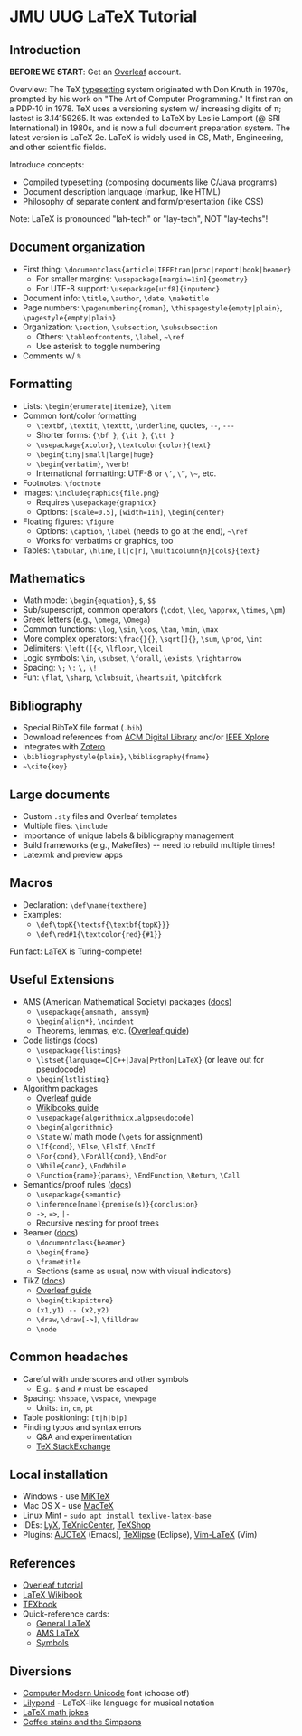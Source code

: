 # JMU UUG LaTeX Tutorial

## Introduction

**BEFORE WE START**: Get an [Overleaf](https://www.overleaf.com) account.

Overview: The TeX [typesetting](https://en.wikipedia.org/wiki/Typesetting)
system originated with Don Knuth in 1970s, prompted by his work on "The Art of
Computer Programming." It first ran on a PDP-10 in 1978. TeX uses a versioning
system w/ increasing digits of π; lastest is 3.14159265. It was extended to
LaTeX by Leslie Lamport (@ SRI International) in 1980s, and is now a full
document preparation system. The latest version is LaTeX 2e. LaTeX is widely
used in CS, Math, Engineering, and other scientific fields.

Introduce concepts:

* Compiled typesetting (composing documents like C/Java programs)
* Document description language (markup, like HTML)
* Philosophy of separate content and form/presentation (like CSS)

Note: LaTeX is pronounced "lah-tech" or "lay-tech", NOT "lay-techs"!

## Document organization

* First thing: `\documentclass{article|IEEEtran|proc|report|book|beamer}`
  * For smaller margins: `\usepackage[margin=1in]{geometry}`
  * For UTF-8 support: `\usepackage[utf8]{inputenc}`
* Document info: `\title`, `\author`, `\date`, `\maketitle`
* Page numbers: `\pagenumbering{roman}`, `\thispagestyle{empty|plain}`, `\pagestyle{empty|plain}`
* Organization: `\section`, `\subsection`, `\subsubsection`
  * Others: `\tableofcontents`, `\label`, `~\ref`
  * Use asterisk to toggle numbering
* Comments w/ `%`

## Formatting

* Lists: `\begin{enumerate|itemize}`, `\item`
* Common font/color formatting
  * `\textbf`, `\textit`, `\texttt`, `\underline`, quotes, `--`, `---`
  * Shorter forms: `{\bf }`, `{\it }`, `{\tt }`
  * `\usepackage{xcolor}`, `\textcolor{color}{text}`
  * `\begin{tiny|small|large|huge}`
  * `\begin{verbatim}`, `\verb!`
  * International formatting: UTF-8 or `\’`, `\”`, `\~`, etc.
* Footnotes: `\footnote`
* Images: `\includegraphics{file.png}`
  * Requires `\usepackage{graphicx}`
  * Options: `[scale=0.5]`, `[width=1in]`, `\begin{center}`
* Floating figures: `\figure`
  * Options: `\caption`, `\label` (needs to go at the end), `~\ref`
  * Works for verbatims or graphics, too
* Tables: `\tabular`, `\hline`, `[l|c|r]`, `\multicolumn{n}{cols}{text}`

## Mathematics

* Math mode: `\begin{equation}`, `$`, `$$`
* Sub/superscript, common operators (`\cdot`, `\leq`, `\approx`, `\times`, `\pm`)
* Greek letters (e.g., `\omega`, `\Omega`)
* Common functions: `\log`, `\sin`, `\cos`, `\tan`, `\min`, `\max`
* More complex operators: `\frac{}{}`, `\sqrt[]{}`, `\sum`, `\prod`, `\int`
* Delimiters: `\left([{<`, `\lfloor`, `\lceil`
* Logic symbols: `\in`, `\subset`, `\forall`, `\exists`, `\rightarrow`
* Spacing:  `\;`  `\:`  `\,`  `\!`
* Fun: `\flat`, `\sharp`, `\clubsuit`, `\heartsuit`, `\pitchfork`

## Bibliography

* Special BibTeX file format (`.bib`)
* Download references from [ACM Digital Library](https://dl.acm.org) and/or [IEEE Xplore](http://ieeexplore.ieee.org)
* Integrates with [Zotero](https://www.zotero.org/)
* `\bibliographystyle{plain}`, `\bibliography{fname}`
* `~\cite{key}`

## Large documents

* Custom `.sty` files and Overleaf templates
* Multiple files: `\include`
* Importance of unique labels & bibliography management
* Build frameworks (e.g., Makefiles) -- need to rebuild multiple times!
* Latexmk and preview apps

## Macros

* Declaration: `\def\name{texthere}`
* Examples:
  * `\def\topK{\textsf{\textbf{topK}}}`
  * `\def\red#1{\textcolor{red}{#1}}`

Fun fact: LaTeX is Turing-complete!

## Useful Extensions

* AMS (American Mathematical Society) packages ([docs](http://mirrors.ctan.org/macros/latex/required/amsmath/amsmath.pdf))
  * `\usepackage{amsmath, amssym}`
  * `\begin{align*}`, `\noindent`
  * Theorems, lemmas, etc. ([Overleaf guide](https://www.overleaf.com/learn/latex/Theorems_and_proofs))
* Code listings ([docs](http://mirrors.ctan.org/macros/latex/contrib/listings/listings.pdf))
  * `\usepackage{listings}`
  * `\lstset{language=C|C++|Java|Python|LaTeX}` (or leave out for pseudocode)
  * `\begin{lstlisting}`
* Algorithm packages
  * [Overleaf guide](https://www.overleaf.com/learn/latex/algorithms)
  * [Wikibooks guide](https://en.wikibooks.org/wiki/LaTeX/Algorithms)
  * `\usepackage{algorithmicx,algpseudocode}`
  * `\begin{algorithmic}`
  * `\State` w/ math mode (`\gets` for assignment)
  * `\If{cond}`, `\Else`, `\ElsIf`, `\EndIf`
  * `\For{cond}`, `\ForAll{cond}`, `\EndFor`
  * `\While{cond}`, `\EndWhile`
  * `\Function{name}{params}`, `\EndFunction`, `\Return`, `\Call`
* Semantics/proof rules ([docs](http://mirrors.ctan.org/macros/latex/contrib/semantic/semantic.pdf))
  * `\usepackage{semantic}`
  * `\inference[name]{premise(s)}{conclusion}`
  * `->`, `=>`, `|-`
  * Recursive nesting for proof trees
* Beamer ([docs](http://mirrors.ctan.org/macros/latex/contrib/beamer/doc/beameruserguide.pdf))
  * `\documentclass{beamer}`
  * `\begin{frame}`
  * `\frametitle`
  * Sections (same as usual, now with visual indicators)
* TikZ ([docs](http://mirrors.ctan.org/graphics/pgf/base/doc/pgfmanual.pdf))
  * [Overleaf guide](https://www.overleaf.com/learn/latex/TikZ_package)
  * `\begin{tikzpicture}`
  * `(x1,y1) -- (x2,y2)`
  * `\draw`, `\draw[->]`, `\filldraw`
  * `\node`

## Common headaches

* Careful with underscores and other symbols
  * E.g.: `$` and `#` must be escaped
* Spacing: `\hspace`, `\vspace`, `\newpage`
  * Units: `in`, `cm`, `pt`
* Table positioning: `[t|h|b|p]`
* Finding typos and syntax errors
  * Q&A and experimentation
  * [TeX StackExchange](http://tex.stackexchange.com)

## Local installation

* Windows - use [MiKTeX](https://miktex.org)
* Mac OS X - use [MacTeX](http://www.tug.org/mactex/)
* Linux Mint - `sudo apt install texlive-latex-base`
* IDEs: [LyX](https://www.lyx.org), [TeXnicCenter](http://www.texniccenter.org), [TeXShop](http://pages.uoregon.edu/koch/texshop/)
* Plugins: [AUCTeX](https://www.gnu.org/software/auctex/) (Emacs), [TeXlipse](http://texlipse.sourceforge.net) (Eclipse), [Vim-LaTeX](http://vim-latex.sourceforge.net) (Vim)

## References

* [Overleaf tutorial](https://www.overleaf.com/tutorial)
* [LaTeX Wikibook](https://en.wikibooks.org/wiki/LaTeX)
* [TEXbook](https://ctan.org/pkg/texbook?lang=en)
* Quick-reference cards:
  * [General LaTeX](http://wch.github.io/latexsheet/)
  * [AMS LaTeX](http://www.math.brown.edu/~jhs/ReferenceCards/LaTeXRefCard.v2.0.pdf)
  * [Symbols](http://webdocs.cs.ualberta.ca/~c603/latex/LaTeX_docs/Symbol_Source/latex_symbols.pdf)

## Diversions

* [Computer Modern Unicode](http://cm-unicode.sourceforge.net/download.html) font (choose otf)
* [Lilypond](http://www.lilypond.org/) - LaTeX-like language for musical notation
* [LaTeX math jokes](http://tex.stackexchange.com/questions/18326/latex-math-jokes)
* [Coffee stains and the Simpsons](http://divisbyzero.com/2010/07/13/coffee-stains-and-the-simpsons-in-your-latex-document/)
